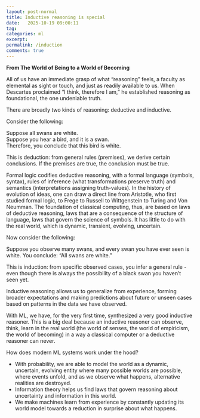 ```yaml
---
layout: post-normal
title: Inductive reasoning is special
date:   2025-10-19 09:00:11
tag:
categories: ml
excerpt:
permalink: /induction
comments: true
---
```


**From The World of Being to a World of Becoming**

All of us have an immediate grasp of what “reasoning” feels, a faculty as elemental as sight or touch, and just as readily available to us. When Descartes proclaimed “I think, therefore I am,” he established reasoning as foundational, the one undeniable truth. 

<!-- Reasoning is applied in everyday life in all sorts of informal ways.  There are many forms of reasoning: moral, legal, scientific, strategic, algorithmic, diagrammatic, visual, spatial. Different domains call for different types of reasoning, and the rules are not the same.  -->

There are broadly two kinds of reasoning: deductive and inductive. 

Consider the following:

Suppose all swans are white.  
Suppose you hear a bird, and it is a swan.  
Therefore, you conclude that this bird is white.

This is deduction: from general rules (premises), we derive certain conclusions. If the premises are true, the conclusion must be true.  

Formal logic codifies deductive reasoning, with a formal language (symbols, syntax), rules of inference (what transformations preserve truth) and semantics (interpretations assigning truth-values).  In the history of evolution of ideas, one can draw a direct line from Aristotle, who first studied formal logic, to Frege to Russell to Wittgenstein to Turing and Von Neumman. The foundation of classical computing, thus, are based on laws of deductive reasoning, laws that are a consequence of the structure of language, laws that govern the science of symbols. It has little to do with the real world, which is dynamic, transient, evolving, uncertain. 


Now consider the following:

Suppose you observe many swans, and every swan you have ever seen is white.
You conclude: “All swans are white.”

This is induction: from specific observed cases, you infer a general rule - even though there is always the possibility of a black swan you haven’t seen yet. 

Inductive reasoning allows us to generalize from experience, forming broader expectations and making predictions about future or unseen cases based on patterns in the data we have observed. 

With ML, we have, for the very first time, synthesized a very good inductive reasoner. This is a big deal because an inductive reasoner can observe, think, learn in the real world (the world of senses, the world of empiricism, the world of becoming) in a way a classical computer or a deductive reasoner can never. 

How does modern ML systems work under the hood? 

* With probability, we are able to model the world as a dynamic, uncertain, evolving entity where many possible worlds are possible, where events unfold, and as we observe what happens, alternative realities are destroyed.  
* Information theory helps us find laws that govern reasoning about uncertainty and information in this world.
* We make machines learn from experience by constantly updating its world model towards a reduction in surprise about what happens.

<!-- 


Based on a logic that deals with uncertainties and events and actualities in becoming, ML and information theory orient us toward processes of wordly inference and information flow. This makes it capable of observing, acting, learning and evolving in the real world in a way classical computers could never. -->

